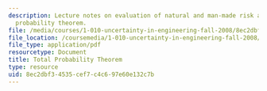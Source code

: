 ```yaml
---
description: Lecture notes on evaluation of natural and man-made risk and the total
  probability theorem.
file: /media/courses/1-010-uncertainty-in-engineering-fall-2008/8ec2dbf34535cef7c4c697e60e132c7b_app_02.pdf
file_location: /coursemedia/1-010-uncertainty-in-engineering-fall-2008/8ec2dbf34535cef7c4c697e60e132c7b_app_02.pdf
file_type: application/pdf
resourcetype: Document
title: Total Probability Theorem
type: resource
uid: 8ec2dbf3-4535-cef7-c4c6-97e60e132c7b
---
```

